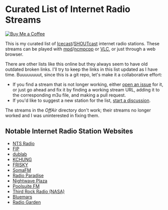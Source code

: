 # Curated List of Internet Radio Streams

[![Buy Me a Coffee](https://img.shields.io/badge/Buy%20Me%20a-Coffee-orange)](https://www.buymeacoffee.com/mpierce)

This is my curated list 
of [Icecast](https://icecast.org)/[SHOUTcast](https://www.shoutcast.com) internet radio stations.
These streams can be played with [mpd](https://www.musicpd.org)/[ncmpcpp](https://wiki.archlinux.org/title/ncmpcpp) 
or [VLC](https://wiki.archlinux.org/title/VLC_media_player), 
or just through a web browser.

There are other lists like this online
but they always seem to have old outdated broken links.
I'll try to keep the links in this list updated as I have time.
Buuuuuuuut, since this is a git repo, let's make it a collaborative effort:

  - If you find a stream that is not longer working,
    either [open an issue](https://github.com/mikepierce/internet-radio-streams/issues) for it,
    or just go ahead and fix it by finding a working stream URL, 
    adding it to the corresponding m3u file, and making a pull request.
  - If you'd like to suggest a new station for the list,
    [start a discussion](https://github.com/mikepierce/internet-radio-streams/discussions/categories/station-suggestions).

The streams in the _OffAir_ directory don't work;
their streams no longer worked 
and I was uninterested in fixing them.

## Notable Internet Radio Station Websites

  - [NTS Radio](https://www.nts.live) 
  - [FIP](https://www.fip.fr) 
  - [dublab](https://www.dublab.com) 
  - [KCHUNG](https://www.kchungradio.org/stream)
  - [FRISKY](https://www.friskyradio.com) 
  - [SomaFM](https://somafm.com/) 
  - [Radio Paradise](https://radioparadise.com) 
  - [Nightwave Plaza](https://plaza.one) 
  - [Poolsuite FM](https://poolsuite.net) 
  - [Third Rock Radio (NASA)](https://thirdrockradio.net) 
  - [Bluemars](http://echoesofbluemars.org) 
  - [Radio Garden](http://radio.garden/) 
